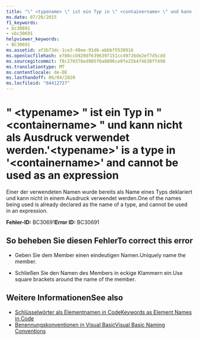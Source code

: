 ```yaml
---
title: "\" <typename> \" ist ein Typ in \" <containername> \" und kann nicht als Ausdruck verwendet werden."
ms.date: 07/20/2015
f1_keywords:
- bc30691
- vbc30691
helpviewer_keywords:
- BC30691
ms.assetid: af3b73dc-1ce3-49ee-91d6-abbbf5538916
ms.openlocfilehash: e786ccb929df6396397151cc49726de2ef7d5cdd
ms.sourcegitcommit: f8c270376ed905f6a8896ce0fe25b4f4b38ff498
ms.translationtype: MT
ms.contentlocale: de-DE
ms.lasthandoff: 06/04/2020
ms.locfileid: "84412727"
---
```

# <a name="typename-is-a-type-in-containername-and-cannot-be-used-as-an-expression"></a><span data-ttu-id="e9c67-102">" \<typename> " ist ein Typ in " \<containername> " und kann nicht als Ausdruck verwendet werden.</span><span class="sxs-lookup"><span data-stu-id="e9c67-102">'\<typename>' is a type in '\<containername>' and cannot be used as an expression</span></span>
<span data-ttu-id="e9c67-103">Einer der verwendeten Namen wurde bereits als Name eines Typs deklariert und kann nicht in einem Ausdruck verwendet werden.</span><span class="sxs-lookup"><span data-stu-id="e9c67-103">One of the names being used is already declared as the name of a type, and cannot be used in an expression.</span></span>  
  
 <span data-ttu-id="e9c67-104">**Fehler-ID:** BC30691</span><span class="sxs-lookup"><span data-stu-id="e9c67-104">**Error ID:** BC30691</span></span>  
  
## <a name="to-correct-this-error"></a><span data-ttu-id="e9c67-105">So beheben Sie diesen Fehler</span><span class="sxs-lookup"><span data-stu-id="e9c67-105">To correct this error</span></span>  
  
- <span data-ttu-id="e9c67-106">Geben Sie dem Member einen eindeutigen Namen.</span><span class="sxs-lookup"><span data-stu-id="e9c67-106">Uniquely name the member.</span></span>  
  
- <span data-ttu-id="e9c67-107">Schließen Sie den Namen des Members in eckige Klammern ein.</span><span class="sxs-lookup"><span data-stu-id="e9c67-107">Use square brackets around the name of the member.</span></span>  
  
## <a name="see-also"></a><span data-ttu-id="e9c67-108">Weitere Informationen</span><span class="sxs-lookup"><span data-stu-id="e9c67-108">See also</span></span>

- [<span data-ttu-id="e9c67-109">Schlüsselwörter als Elementnamen in Code</span><span class="sxs-lookup"><span data-stu-id="e9c67-109">Keywords as Element Names in Code</span></span>](../programming-guide/program-structure/keywords-as-element-names-in-code.md)
- [<span data-ttu-id="e9c67-110">Benennungskonventionen in Visual Basic</span><span class="sxs-lookup"><span data-stu-id="e9c67-110">Visual Basic Naming Conventions</span></span>](../programming-guide/program-structure/naming-conventions.md)
